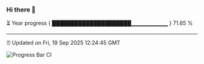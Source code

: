 ### Hi there 👋

⏳ Year progress { █████████████████████▁▁▁▁▁▁▁▁▁ } 71.65 %

---

⏰ Updated on Fri, 19 Sep 2025 12:24:45 GMT

![Progress Bar CI](https://github.com/code-lakshay/GitHub-Actions-Demo/workflows/Progress%20Bar%20CI/badge.svg)
